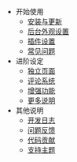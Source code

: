 - 开始使用
	- [安装与更新](/start)
	- [后台外观设置](/setting)
	- [插件设置](/plugin)
	- [常见问题](/common-problem)
- 进阶设定
	- [独立页面](/page)
	- [评论系统](/comment)
	- [增强功能](/functions)
	- [更多说明](/others)
- 其他说明
	- [开发日志](/changgelog)
	- [问题反馈](https://github.com/ihewro/typecho-theme-handsome/issues)
	- [代码贡献](https://github.com/ihewro/typecho-theme-handsome/)
	- [支持主题](https://www.ihewro.com/donate.html)


